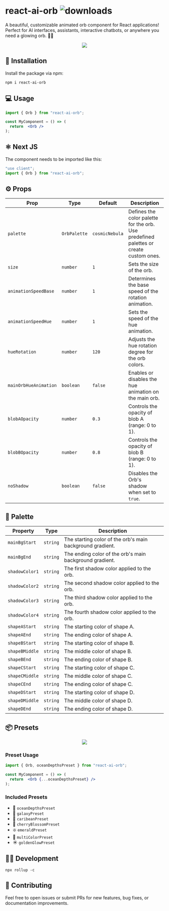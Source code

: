 # react-ai-orb   ![downloads](https://img.shields.io/npm/dm/react-ai-orb.svg?color=5f63f1)
A beautiful, customizable animated orb component for React applications! Perfect for AI interfaces, assistants, interactive chatbots, or anywhere you need a glowing orb. 🔮✨


<p align="center" width="100%"><img src="https://github.com/user-attachments/assets/5f7c4adc-8389-44fe-86ab-00d4be71b611" /></p>
<!--
 <p align="center" width="100%"><img src="https://github.com/user-attachments/assets/07c87ec3-1c81-4295-9ee3-c0f0bfaca6dc" /></p>
 <p align="center" width="100%"><img src="https://github.com/user-attachments/assets/4021e7ed-a5e5-49ca-9b85-4f5908cd03ab" /></p>
 -->
 
## 🚀 Installation
Install the package via npm:

```
npm i react-ai-orb
```
## 💻 Usage
```jsx
import { Orb } from "react-ai-orb";

const MyComponent = () => (
  return  <Orb />
);
```

## ⚛️ Next JS 
The component needs to be imported like this:
```jsx
"use client";
import { Orb } from "react-ai-orb";
```

## ⚙️ Props
| Prop                  | Type        | Default         | Description                                                                 |
|-----------------------|-------------|-----------------|-----------------------------------------------------------------------------|
| `palette`            | `OrbPalette` | `cosmicNebula`     | Defines the color palette for the orb. Use predefined palettes or create custom ones. |
| `size`               | `number`     | `1`     | Sets the size of the orb.                                                   |
| `animationSpeedBase` | `number`     | `1`     | Determines the base speed of the rotation animation.                     |
| `animationSpeedHue`  | `number`     | `1`     | Sets the speed of the hue animation.                             |
| `hueRotation`        | `number`     | `120`     | Adjusts the hue rotation degree for the orb colors.                         |
| `mainOrbHueAnimation`| `boolean`    | `false`     | Enables or disables the hue animation on the main orb.                      |
| `blobAOpacity`       | `number`     | `0.3`     | Controls the opacity of blob A (range: 0 to 1).                             |
| `blobBOpacity`       | `number`     | `0.8`     | Controls the opacity of blob B (range: 0 to 1).                             |
| `noShadow`           | `boolean`     | `false`     | Disables the Orb's shadow when set to `true`.                   |

## 🎨 Palette

| Property         | Type     | Description                                                                 |
|------------------|----------|-----------------------------------------------------------------------------|
| `mainBgStart`    | `string` | The starting color of the orb's main background gradient.                   |
| `mainBgEnd`      | `string` | The ending color of the orb's main background gradient.                     |
| `shadowColor1`   | `string` | The first shadow color applied to the orb.                                  |
| `shadowColor2`   | `string` | The second shadow color applied to the orb.                                 |
| `shadowColor3`   | `string` | The third shadow color applied to the orb.                                  |
| `shadowColor4`   | `string` | The fourth shadow color applied to the orb.                                 |
| `shapeAStart`    | `string` | The starting color of shape A.                                              |
| `shapeAEnd`      | `string` | The ending color of shape A.                                                |
| `shapeBStart`    | `string` | The starting color of shape B.                                              |
| `shapeBMiddle`   | `string` | The middle color of shape B.                                                |
| `shapeBEnd`      | `string` | The ending color of shape B.                                                |
| `shapeCStart`    | `string` | The starting color of shape C.                                              |
| `shapeCMiddle`   | `string` | The middle color of shape C.                                                |
| `shapeCEnd`      | `string` | The ending color of shape C.                                                |
| `shapeDStart`    | `string` | The starting color of shape D.                                              |
| `shapeDMiddle`   | `string` | The middle color of shape D.                                                |
| `shapeDEnd`      | `string` | The ending color of shape D.                                                |

## 📦 Presets

<p align="center" width="100%"><img src="https://github.com/user-attachments/assets/64c8d073-d9d9-45bb-8183-428f19963caf" /></p>
  
### Preset Usage
```jsx
import { Orb, oceanDepthsPreset } from "react-ai-orb";

const MyComponent = () => (
  return  <Orb {...oceanDepthsPreset} />
);
```

### Included Presets
- 🪼 `oceanDepthsPreset`
- 🌌 `galaxyPreset`
- 🌊 `caribeanPreset`
- 🌸 `cherryBlossomPreset`
- ❇️ `emeraldPreset`
- 🦄 `multiColorPreset`
- ☀️ `goldenGlowPreset`


## 👨‍💻 Development
```
npx rollup -c
```

## 🤝 Contributing
Feel free to open issues or submit PRs for new features, bug fixes, or documentation improvements.
